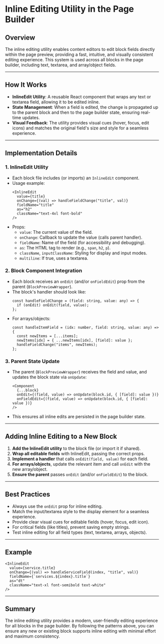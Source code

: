# Inline Editing Utility in the Page Builder

## Overview

The inline editing utility enables content editors to edit block fields directly within the page preview, providing a fast, intuitive, and visually consistent editing experience. This system is used across all blocks in the page builder, including text, textarea, and array/object fields.

---

## How It Works

- **InlineEdit Utility**: A reusable React component that wraps any text or textarea field, allowing it to be edited inline.
- **State Management**: When a field is edited, the change is propagated up to the parent block and then to the page builder state, ensuring real-time updates.
- **Visual Feedback**: The utility provides visual cues (hover, focus, edit icons) and matches the original field's size and style for a seamless experience.

---

## Implementation Details

### 1. InlineEdit Utility

- Each block file includes (or imports) an `InlineEdit` component.
- Usage example:
  ```tsx
  <InlineEdit
    value={title}
    onChange={(val) => handleFieldChange("title", val)}
    fieldName="title"
    as="h2"
    className="text-4xl font-bold"
  />
  ```
- Props:
  - `value`: The current value of the field.
  - `onChange`: Callback to update the value (calls parent handler).
  - `fieldName`: Name of the field (for accessibility and debugging).
  - `as`: The HTML tag to render (e.g., `span`, `h2`, `p`).
  - `className`, `inputClassName`: Styling for display and input modes.
  - `multiline`: If true, uses a textarea.

### 2. Block Component Integration

- Each block receives an `onEdit` (and/or `onFieldEdit`) prop from the parent (`BlockPreviewWrapper`).
- The block's handler should look like:
  ```tsx
  const handleFieldChange = (field: string, value: any) => {
    if (onEdit) onEdit(field, value);
  };
  ```
- For arrays/objects:
  ```tsx
  const handleItemField = (idx: number, field: string, value: any) => {
    const newItems = [...items];
    newItems[idx] = { ...newItems[idx], [field]: value };
    handleFieldChange("items", newItems);
  };
  ```

### 3. Parent State Update

- The parent (`BlockPreviewWrapper`) receives the field and value, and updates the block state via `onUpdate`:
  ```tsx
  <Component
    {...block}
    onEdit={(field, value) => onUpdate(block.id, { [field]: value })}
    onFieldEdit={(field, value) => onUpdate(block.id, { [field]: value })}
  />
  ```
- This ensures all inline edits are persisted in the page builder state.

---

## Adding Inline Editing to a New Block

1. **Add the InlineEdit utility** to the block file (or import it if shared).
2. **Wrap all editable fields** with InlineEdit, passing the correct props.
3. **Implement a handler** that calls `onEdit(field, value)` for each field.
4. **For arrays/objects**, update the relevant item and call `onEdit` with the new array/object.
5. **Ensure the parent** passes `onEdit` (and/or `onFieldEdit`) to the block.

---

## Best Practices

- Always use the `onEdit` prop for inline editing.
- Match the input/textarea style to the display element for a seamless experience.
- Provide clear visual cues for editable fields (hover, focus, edit icon).
- For critical fields (like titles), prevent saving empty strings.
- Test inline editing for all field types (text, textarea, arrays, objects).

---

## Example

```tsx
<InlineEdit
  value={service.title}
  onChange={(val) => handleServiceField(index, "title", val)}
  fieldName={`services.${index}.title`}
  as="dt"
  className="text-xl font-semibold text-white"
/>
```

---

## Summary

The inline editing utility provides a modern, user-friendly editing experience for all blocks in the page builder. By following the patterns above, you can ensure any new or existing block supports inline editing with minimal effort and maximum consistency.
